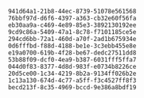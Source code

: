 
                941d64a1-21b8-44ec-8739-51078e561568
                76bbf97d-d6f6-4397-a363-cb32e60f56fa
                eb30aa9a-c469-4e89-85e3-3892130192ee
                9cd9c86a-5409-47a1-8c78-f7101185ce5e
                294cd6bb-72a1-460d-a70f-2ad1b675934e
                0d6fffbd-f88d-4188-be1e-3c3ebb455e8e
                e19a0700-619b-4f28-be67-dedc27511dd8
                53b88f09-dcf0-4ea9-b387-6031fff5ffa7
                044d0f83-8377-4d8d-983f-e0734b8226ce
                20d5ce00-1c34-4219-8b2a-9134ff026b2e
                1c13a130-674d-4c77-a5ff-f3c4527ff8f3
                becd213f-8c35-4969-bccd-9e386a8bdf19
                